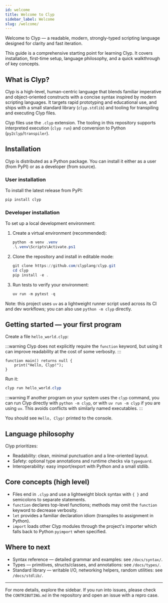 ```yaml
---
id: welcome
title: Welcome to Clyp
sidebar_label: Welcome
slug: /welcome/
---
```


Welcome to Clyp — a readable, modern, strongly-typed scripting
language designed for clarity and fast iteration.

This guide is a comprehensive starting point for learning Clyp. It
covers installation, first-time setup, language philosophy, and a quick
walkthrough of key concepts.

## What is Clyp?

Clyp is a high-level, human-centric language that blends familiar
imperative and object-oriented constructs with a concise syntax inspired
by modern scripting languages. It targets rapid prototyping and
educational use, and ships with a small standard library (`clyp.stdlib`)
and tooling for transpiling and executing Clyp files.

Clyp files use the `.clyp` extension. The tooling in this repository
supports interpreted execution (`clyp run`) and conversion to Python
(`py2clyp`/`transpiler`).

## Installation

Clyp is distributed as a Python package. You can install it either as a user (from PyPI) or as a developer (from source).

### User installation

To install the latest release from PyPI:

```powershell
pip install clyp
```

### Developer installation

To set up a local development environment:

1. Create a virtual environment (recommended):

    ```powershell
    python -m venv .venv
    .\.venv\Scripts\Activate.ps1
    ```

2. Clone the repository and install in editable mode:

    ```powershell
    git clone https://github.com/clyplang/clyp.git
    cd clyp
    pip install -e .
    ```

3. Run tests to verify your environment:

    ```powershell
    uv run -m pytest -q
    ```

Note: this project uses `uv` as a lightweight runner script used across
its CI and dev workflows; you can also use `python -m clyp` directly.

## Getting started — your first program

Create a file `hello_world.clyp`:

:::warning
Clyp does not explicitly require the `function` keyword, but using it can improve readability at the cost of some verbosity.
:::

```clyp
function main() returns null {
    print("Hello, Clyp!");
}
```

Run it:

```powershell
clyp run hello_world.clyp
```

:::warning
If another program on your system uses the `clyp` command, you can run Clyp directly with `python -m clyp`, or with `uv run -m clyp` if you are using `uv`. This avoids conflicts with similarly named executables.
:::

You should see `Hello, Clyp!` printed to the console.

## Language philosophy

Clyp prioritizes:

- Readability: clean, minimal punctuation and a line-oriented layout.
- Safety: optional type annotations and runtime checks via `typeguard`.
- Interoperability: easy import/export with Python and a small stdlib.

## Core concepts (high level)

- Files end in `.clyp` and use a lightweight block syntax with `{ }` and
  semicolons to separate statements.
- `function` declares top-level functions; methods may omit the
  `function` keyword to decrease verbosity.
- `let` provides a familiar declaration idiom (transpiles to assignment
  in Python).
- `import` loads other Clyp modules through the project's importer which
  falls back to Python `pyimport` when specified.

## Where to next

- Syntax reference — detailed grammar and examples: see
  `/docs/syntax/`.
- Types — primitives, structs/classes, and annotations: see
  `/docs/types/`.
- Standard library — writable I/O, networking helpers, random utilities:
  see `/docs/stdlib/`.

---

For more details, explore the sidebar. If you run into issues, please
check the `CONTRIBUTING.md` in the repository and open an issue with a
repro case.
